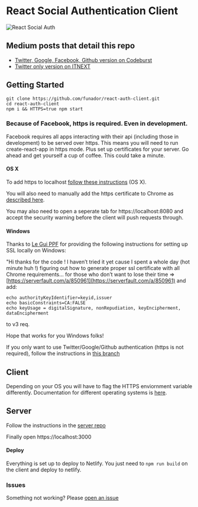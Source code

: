# React Social Authentication Client

![React Social Auth](https://i.imgur.com/acA83LR.gif)

## Medium posts that detail this repo
* [Twitter, Google, Facebook, Github version on Codeburst](https://medium.com/p/862d59583105)
* [Twitter only version on ITNEXT](https://medium.com/p/2f6b7b0ee9d2) 

## Getting Started

```
git clone https://github.com/funador/react-auth-client.git
cd react-auth-client
npm i && HTTPS=true npm start
```

### Because of Facebook, https is required. Even in development. 
Facebook requires all apps interacting with their api (including those in development) to be served over https.  This means you will need to run create-react-app in https mode. Plus set up certificates for your server. Go ahead and get yourself a cup of coffee. This could take a minute.

#### OS X
To add https to localhost [follow these instructions](https://medium.freecodecamp.org/how-to-get-https-working-on-your-local-development-environment-in-5-minutes-7af615770eec) (OS X).

You will also need to manually add the https certificate to Chrome as [described here](https://www.comodo.com/support/products/authentication_certs/setup/mac_chrome.php).

You may also need to open a seperate tab for https://localhost:8080 and accept the security warning before the client will push requests through.

#### Windows
Thanks to [Le Gui PPF](https://medium.com/@guillaume.bottius) for providing the following instructions for setting up SSL locally on Windows:

"Hi thanks for the code ! I haven’t tried it yet cause I spent a whole day (hot minute huh !) figuring out how to generate proper ssl certificate with all Chrome requirements… for those who don’t want to lose their time => [https://serverfault.com/a/850961](https://serverfault.com/a/850961) and add:

```
echo authorityKeyIdentifier=keyid,issuer
echo basicConstraints=CA:FALSE
echo keyUsage = digitalSignature, nonRepudiation, keyEncipherment, dataEncipherment
```

to v3 req.

Hope that works for you Windows folks!

If you only want to use Twitter/Google/Github authentication (https is not required), follow the instructions in [this branch](https://github.com/funador/react-auth-client/tree/twitter-auth)

## Client

Depending on your OS you will have to flag the HTTPS enviornment variable differently. Documentation for different operating systems is [here](https://facebook.github.io/create-react-app/docs/using-https-in-development). 

## Server

Follow the instructions in the [server repo](https://github.com/funador/react-auth-server)

Finally open https://localhost:3000

#### Deploy
Everything is set up to deploy to Netlify. You just need to `npm run build` on the client and deploy to netlify.

### Issues

Something not working?  Please [open an issue](https://github.com/funador/react-auth-client/issues)